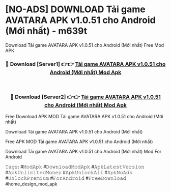 # [NO-ADS] DOWNLOAD Tải game AVATARA APK v1.0.51 cho Android (Mới nhất) - m639t
Download Tải game AVATARA APK v1.0.51 cho Android (Mới nhất) Free Mod APK

<div align="center">
<h3>🔴 Download [Server1] 👉👉 <a href="https://apk-comot.site?title=Tải_game_AVATARA_APK_v1.0.51_cho_Android_(Mới_nhất)">Tải game AVATARA APK v1.0.51 cho Android (Mới nhất) Mod Apk</a></h3><br>

<h3>🔴 Download [Server2] 👉👉 <a href="https://apk-comot.site?title=Tải_game_AVATARA_APK_v1.0.51_cho_Android_(Mới_nhất)">Tải game AVATARA APK v1.0.51 cho Android (Mới nhất) Mod Apk</a></h3>
</div>


Free Download APK MOD Tải game AVATARA APK v1.0.51 cho Android (Mới nhất)

Download Tải game AVATARA APK v1.0.51 cho Android (Mới nhất) 

Free APK MOD Tải game AVATARA APK v1.0.51 cho Android (Mới nhất) 

Download Tải game AVATARA APK v1.0.51 cho Android (Mới nhất) Mod For Android

𝚃𝚊𝚐𝚜: #𝙼𝚘𝚍𝙰𝚙𝚔 #𝙳𝚘𝚠𝚗𝚕𝚘𝚊𝚍𝙼𝚘𝚍𝙰𝚙𝚔 #𝙰𝚙𝚔𝙻𝚊𝚝𝚎𝚜𝚝𝚅𝚎𝚛𝚜𝚒𝚘𝚗 #𝙰𝚙𝚔𝚄𝚗𝚕𝚒𝚖𝚒𝚝𝚎𝚍𝙼𝚘𝚗𝚎𝚢 #𝙰𝚙𝚔𝚄𝚗𝚕𝚘𝚌𝚔𝙰𝚕𝚕 #𝙰𝚙𝚔𝙽𝚘𝙰𝚍𝚜 #𝚄𝚗𝚕𝚘𝚌𝚔𝙿𝚛𝚎𝚖𝚒𝚞𝚖 #𝙵𝚘𝚛𝙰𝚗𝚍𝚛𝚘𝚒𝚍 #𝙵𝚛𝚎𝚎𝙳𝚘𝚠𝚗𝚕𝚘𝚊𝚍 #home_design_mod_apk